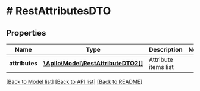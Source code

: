 # # RestAttributesDTO

## Properties

Name | Type | Description | Notes
------------ | ------------- | ------------- | -------------
**attributes** | [**\Apilo\Model\RestAttributeDTO2[]**](RestAttributeDTO2.md) | Attribute items list |

[[Back to Model list]](../../README.md#models) [[Back to API list]](../../README.md#endpoints) [[Back to README]](../../README.md)

